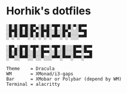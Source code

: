 # Horhik's dotfiles
	░█░█░█▀█░█▀▄░█░█░▀█▀░█░█░▀░█▀▀
	░█▀█░█░█░█▀▄░█▀█░░█░░█▀▄░░░▀▀█
    ░▀░▀░▀▀▀░▀░▀░▀░▀░▀▀▀░▀░▀░░░▀▀▀

    ░█▀▄░█▀█░▀█▀░█▀▀░▀█▀░█░░░█▀▀░█▀▀
    ░█░█░█░█░░█░░█▀▀░░█░░█░░░█▀▀░▀▀█
    ░▀▀░░▀▀▀░░▀░░▀░░░▀▀▀░▀▀▀░▀▀▀░▀▀▀
```
Theme    = Dracula
WM       = XMonad/i3-gaps
Bar      = XMobar or Polybar (depend by WM)
Terminal = alacritty
```